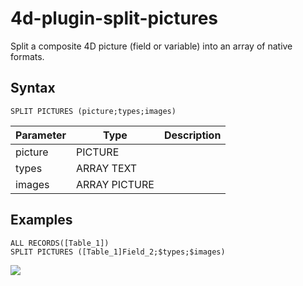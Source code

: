 # 4d-plugin-split-pictures
Split a composite 4D picture (field or variable) into an array of native formats. 

## Syntax

```4d
SPLIT PICTURES (picture;types;images)
```

Parameter|Type|Description
------------|------------|----
picture|PICTURE|
types|ARRAY TEXT|
images|ARRAY PICTURE|

## Examples

```
ALL RECORDS([Table_1])
SPLIT PICTURES ([Table_1]Field_2;$types;$images)
```

![](https://github.com/miyako/4d-plugin-split-pictures/blob/master/images/1.png)
